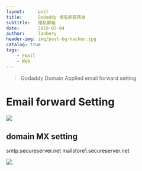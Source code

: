 ```yaml
---
layout:     post
title:      Godaddy 域名邮箱转发
subtitle:   隱私郵箱
date:       2019-07-04
author:     lanbery
header-img: img/post-bg-hacker.jpg
catalog: true
tags:
    - Email
    - Web	
---
```


> Godaddy Domain Applied
> email forward setting

# Email forward Setting

![](https://lanbery.github.io/img/2019/2016-06-03_15-50-31.png?raw=true)

## domain MX setting

  smtp.secureserver.net
  mailstore1.secureserver.net

![](https://lanbery.github.io/img/2019/2016-06-03_15-55-55.png?raw=true)  

